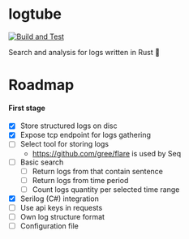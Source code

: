 # logtube
[![Build and Test](https://github.com/Marcin99b/logtube/actions/workflows/build.yml/badge.svg)](https://github.com/Marcin99b/logtube/actions/workflows/build.yml)

Search and analysis for logs written in Rust 🦀

# Roadmap

#### First stage

- [x] Store structured logs on disc
- [x] Expose tcp endpoint for logs gathering
- [ ] Select tool for storing logs
  - https://github.com/gree/flare is used by Seq
- [ ] Basic search
  - [ ] Return logs from that contain sentence
  - [ ] Return logs from time period
  - [ ] Count logs quantity per selected time range
- [x] Serilog (C#) integration
- [ ] Use api keys in requests
- [ ] Own log structure format
- [ ] Configuration file
